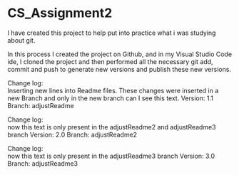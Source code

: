 # CS_Assignment2

I have created this project to help put into practice what i was studying about git.

In this process I created the project on Github, and in my Visual Studio Code ide, I cloned the project and then performed all the necessary git add, commit and push to generate new versions and publish these new versions.



Change log:  
Inserting new lines into Readme files.
These changes were inserted in a new Branch and only in the new branch can I see this text.
Version: 1.1
Branch: adjustReadme


Change log:  
now this text is only present in the adjustReadme2 and adjustReadme3 branch 
Version: 2.0
Branch: adjustReadme2


Change log:  
now this text is only present in the adjustReadme3 branch 
Version: 3.0
Branch: adjustReadme3